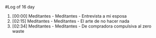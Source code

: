 #Log of 16 day

1. [00:00] Meditantes - Meditantes - Entrevista a mi esposa
1. [02:15] Meditantes - Meditantes - El arte de no hacer nada
1. [02:34] Meditantes - Meditantes - De compradora compulsiva al zero waste
